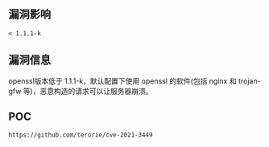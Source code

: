 <languages />

漏洞影响
--------

    < 1.1.1-k

漏洞信息
--------

openssl版本低于 1.1.1-k，默认配置下使用 openssl 的软件(包括 nginx 和 trojan-gfw 等)，恶意构造的请求可以让服务器崩溃。

POC
---

    https://github.com/terorie/cve-2021-3449